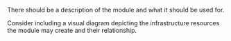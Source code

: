 There should be a description of the module and what it should be used for.

Consider including a visual diagram depicting the infrastructure resources 
the module may create and their relationship.